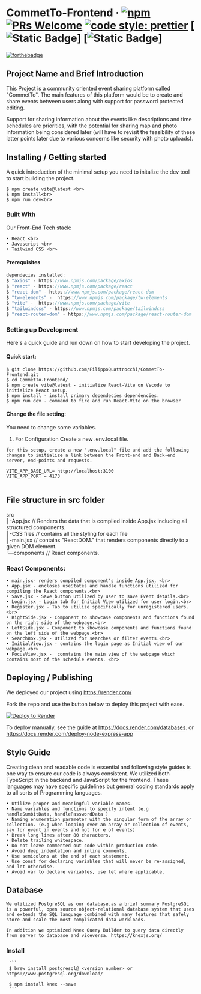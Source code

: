 # CommetTo-Frontend &middot; [![npm](https://img.shields.io/npm/v/npm.svg?style=flat-square)](https://www.npmjs.com/package/npm) [![PRs Welcome](https://img.shields.io/badge/PRs-welcome-brightgreen.svg?style=flat-square)](http://makeapullrequest.com) [![code style: prettier](https://img.shields.io/badge/code_style-prettier-ff69b4.svg?style=flat-square)](https://github.com/prettier/prettier) [![Static Badge](https://img.shields.io/badge/React-20232A?style=for-the-badge&logo=react&logoColor=61DAFB)]       [![Static Badge](https://img.shields.io/badge/JavaScript-F7DF1E?style=for-the-badge&logo=javascript&logoColor=black)]

[![forthebadge](https://forthebadge.com/images/featured/featured-built-with-love.svg)](https://forthebadge.com)

## Project Name and Brief Introduction

This Project is a community oriented event sharing platform called "CommetTo". The main features of this platform would be to create and share events between users along with support for password protected editing.

Support for sharing information about the events like descriptions and time schedules are priorities, with the potential for sharing map and photo information being considered later (will have to revisit the feasibility of these latter points later due to various concerns like security with photo uploads).


## Installing / Getting started

A quick introduction of the minimal setup you need to initalize the dev tool to start building the project.

```
$ npm create vite@latest <br>
$ npm install<br>
$ npm run dev<br>
```

### Built With

Our Front-End Tech stack: <br>

```
• React <br>
• Javascript <br>
• Tailwind CSS <br>
```

#### Prerequisites

```swift
dependecies installed:
$ "axios" - https://www.npmjs.com/package/axios
$ "react" - https://www.npmjs.com/package/react
$ "react-dom" - https://www.npmjs.com/package/react-dom
$ "tw-elements" -  https://www.npmjs.com/package/tw-elements
$ "vite" -  https://www.npmjs.com/package/vite
$ "tailwindcss" - https://www.npmjs.com/package/tailwindcss
$ "react-router-dom" - https://www.npmjs.com/package/react-router-dom
```
### Setting up Development

Here's a quick guide and run down on how to start developing the project.

#### Quick start:

```
$ git clone https://github.com/FilippoQuattrocchi/CommetTo-Frontend.git
$ cd CommetTo-Frontend/
$ npm create vite@latest - initialize React-Vite on Vscode to initialize React setup.
$ npm install - install primary dependecies dependencies.
$ npm run dev - command to fire and run React-Vite on the browser
```

#### Change the file setting:<br>
You need to change some variables.<br>

1. For Configuration Create a new .env.local file.

```
for this setup, create a new ".env.local" file and add the following changes to initialize a link between the Front-end and Back-end server, end-points and requests.

VITE_APP_BASE_URL= http://localhost:3100 
VITE_APP_PORT = 4173
 
```

## File structure in src folder

src<br>
│-App.jsx // Renders the data that is compiled inside App.jsx including all structured components. <br>
│-CSS files // contains all the styling for each file<br>
│-main.jsx // contains "ReactDOM." that renders components  directly to a given DOM element.<br>
└─components // React components. <br>


### React Components: 

```shell
• main.jsx- renders compiled component's inside App.jsx. <br>
• App.jsx - encloses useStates and handle functions utilized for compiling the React components.<br>
• Save.jsx - Save button utilized by user to save Event details.<br>
• Login.jsx - Login tab for Initial View utilized for user login.<br>
• Register.jsx - Tab to utilize specifically for unregistered users.<br>
• RightSide.jsx - Component to showcase components and functions found on the right side of the webpage.<br>
• LeftSide.jsx - Component to showcase components and functions found on the left side of the webpage.<br>
• SearchBox.jsx - Utilized for searches or filter events.<br>
• InitialView.jsx - contains the login page as Initial view of our webpage.<br>
• FocusView.jsx -  conntains the main view of the webpage which contains most of the schedule events. <br>
```

## Deploying / Publishing

We deployed our project using https://render.com/

Fork the repo and use the button below to deploy this project with ease.

[![Deploy to Render](https://render.com/images/deploy-to-render-button.svg)](https://render.com/deploy)

To deploy manually, see the guide at https://docs.render.com/databases. or https://docs.render.com/deploy-node-express-app


## Style Guide

   Creating clean and readable code is essential and following style guides is one way to ensure our code is always consistent. We utilized both TypeScript in the backend and JavaScript for the frontend. These languages may have specific guidelines but general coding standards apply to all sorts of Programming languages.

    • Utilize proper and meaningful variable names.
    • Name variables and functions to specify intent (e.g handleSumbitData, handlePasswordData ) 
    • Naming enumeration parameter with the singular form of the array or collection. (e.g when looping over an array or collection of events, say for event in events and not for e of events)
    • Break long lines after 80 characters.
    • Delete trailing whitespace.
    • Do not leave commented out code within production code.
    • Avoid deep indentation and inline comments.
    • Use semicolons at the end of each statement.
    • Use const for declaring variables that will never be re-assigned, and let otherwise.
    • Avoid var to declare variables, use let where applicable.
  

## Database

    We utilized PostgreSQL as our database.as a brief summary PostgreSQL is a powerful, open source object-relational database system that uses and extends the SQL language combined with many features that safely store and scale the most complicated data workloads. 

    In addition we optimized Knex Query Builder to query data directly from server to database and viceversa. https://knexjs.org/

    
### Install 
     ```
     $ brew install postgresql@ <version number> or https://www.postgresql.org/download/

     $ npm install knex --save
     ```
